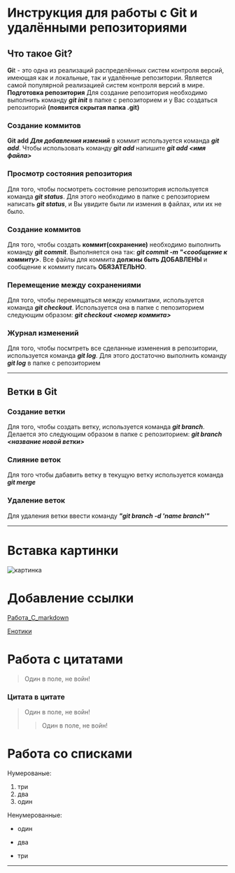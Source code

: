 # **Инструкция для работы с Git и удалёнными репозиториями**

## **Что такое Git?**
**Gi**t - это одна из реализаций распределённых систем контроля версий, имеющая как и локальные, так и удалённые репозитории. Является самой популярной реализацией систем контроля версий в мире.
**Подготовка репозитория**
Для создание репозитория необходимо выполнить команду ***git init***  в папке с репозиторием и у Вас создаться репозиторий **(появится скрытая папка .git)**

### **Создание коммитов**

**Git add**
***Для добавления измений*** в коммит используется команда ***git add***. Чтобы использовать команду ***git add*** напишите ***git add <имя файла>***

### **Просмотр состояния репозитория**
Для того, чтобы посмотреть состояние репозитория используется команда ***git status***. Для этого необходимо в папке с репозиторием написать ***git status***, и Вы увидите были ли измения в файлах, или их не было.

### **Создание коммитов**
Для того, чтобы создать **коммит(сохранение)** необходимо выполнить команду ***git commit***. Выполняется она так: ***git commit -m "<сообщение к коммиту>***. Все файлы для коммита **должны быть ДОБАВЛЕНЫ** и сообщение к коммиту писать **ОБЯЗАТЕЛЬНО**.

### **Перемещение между сохранениями**
Для того, чтобы перемещаться между коммитами, используется команда ***git checkout***. Используется она в папке с пепозиторием следующим образом: ***git checkout <номер коммита>***

### **Журнал изменений**
Для того, чтобы посмтреть все сделанные изменения в репозитории, используется команда ***git log***. Для этого достаточно выполнить команду ***git log*** в папке с репозиторием

---

## **Ветки в Git**

### **Создание ветки**

Для того, чтобы создать ветку, используется команда ***git branch***. Делается это следующим образом в папке с репозиторием: ***git branch <название новой ветки>***

### **Слияние веток**
Для того чтобы дабавить ветку в текущую ветку используется команда ***git merge <name branch>***

### **Удаление веток**
Для удаления ветки ввести команду ***"git branch -d 'name branch'"***

---

# **Вставка картинки**

![картинка](https://s01.yapfiles.ru/files/1566173/ReaktivnyyEnotRaketa.jpg)

# **Добавление ссылки**

[Работа_C_markdown](https://git-scm.com/download/win)

[Енотики](https://yandex.ru/images/search?text=%D0%B5%D0%BD%D0%BE%D1%82%20%D1%80%D0%B0%D0%BA%D0%B5%D1%82%D0%B0&stype=image&lr=213&source=serp)

# **Работа с цитатами**

>Один в поле, не войн!

### **Цитата в цитате**

>Один в поле, не войн!
>>Один в поле, не войн!

# **Работа со списками**

Нумерованые:

1. три
2. два
3. один

Ненумерованные:

* один
+ два
- три
---